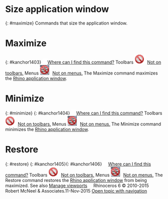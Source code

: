 ---
---


# Size application window
{: #maximize}
Commands that size the application window.

# Maximize
{: #kanchor1403}
 [![images/transparent.gif](images/transparent.gif)Where can I find this command?](javascript:void(0);) Toolbars
![images/-no-toolbar-button.png](images/-no-toolbar-button.png) [Not on toolbars.](toolbarwhattodo.html) 
Menus
![images/-no-menu-item.png](images/-no-menu-item.png) [Not on menus.](menuwhattodo.html) 
The Maximize command maximizes the [Rhino application window](rhino-window.html).

# Minimize
{: #minimize}
{: #kanchor1404} [![images/transparent.gif](images/transparent.gif)Where can I find this command?](javascript:void(0);) Toolbars
![images/-no-toolbar-button.png](images/-no-toolbar-button.png) [Not on toolbars.](toolbarwhattodo.html) 
Menus
![images/-no-menu-item.png](images/-no-menu-item.png) [Not on menus.](menuwhattodo.html) 
The Minimize command minimizes the [Rhino application window](rhino-window.html).

# Restore
{: #restore}
{: #kanchor1405}{: #kanchor1406} [![images/transparent.gif](images/transparent.gif)Where can I find this command?](javascript:void(0);) Toolbars
![images/-no-toolbar-button.png](images/-no-toolbar-button.png) [Not on toolbars.](toolbarwhattodo.html) 
Menus
![images/-no-menu-item.png](images/-no-menu-item.png) [Not on menus.](menuwhattodo.html) 
The Restore command restores the [Rhino application window](rhino-window.html) from being maximized.
See also
 [Manage viewports](sak-viewports.html) 
&#160;
&#160;
Rhinoceros 6 © 2010-2015 Robert McNeel &amp; Associates.11-Nov-2015
 [Open topic with navigation](sizeapplicationwindow-commands.html) 

